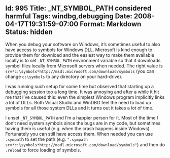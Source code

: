 Id: 995
Title: _NT_SYMBOL_PATH considered harmful
Tags: windbg,debugging
Date: 2008-04-17T19:31:59-07:00
Format: Markdown
Status: hidden
--------------

When you debug your software on Windows, it’s sometimes useful to also
have access to symbols for Windows DLL. Microsoft is kind enough to provide
them for download and the easiest way to make them available locally is to
set `_NT_SYMBOL_PATH` environment variable so that it downloads symbol files
locally from Microsoft servers when needed. The right value is
`srv*c:\symbols*http://msdl.microsoft.com/download/symbols` (you can
change `c:\symbols` to any directory on your hard-drive).

I was running such setup for some time but observed that starting up a
debugging session too a long time. It was annoying and after a while it
hit me that I’ve caused this: even the simplest Windows program implicitly
links a lot of DLLs. Both Visual Studio and WinDBG feel the need to load up
symbols for all those system DLLs and it turns out it takes a lot of time.

I unset `_NT_SYMBOL_PATH` and I’m a happier person for it. Most of the
time I don’t need system symbols since the bugs are in my code, but sometimes
having them is useful (e.g. when the crash happens inside Windows). Fortunately
you can still have access them. When needed you can use `.sympat`h to set
the path (e.g.
`".sympath srv*c:\symbols*http://msdl.microsoft.com/download/symbols"`)
and then do `.reload` to force loading of symbols.
